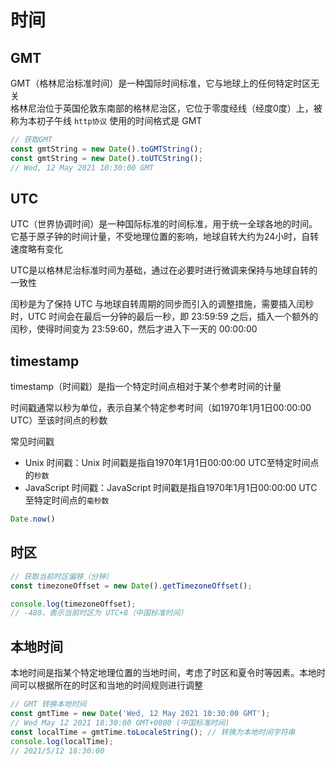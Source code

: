 # 时间

## GMT
GMT（格林尼治标准时间）是一种国际时间标准，它与地球上的任何特定时区无关  
格林尼治位于英国伦敦东南部的格林尼治区，它位于零度经线（经度0度）上，被称为本初子午线
`http协议` 使用的时间格式是 GMT

```js
// 获取GMT
const gmtString = new Date().toGMTString();
const gmtString = new Date().toUTCString();
// Wed, 12 May 2021 10:30:00 GMT
```

## UTC
UTC（世界协调时间）是一种国际标准的时间标准，用于统一全球各地的时间。它基于原子钟的时间计量，不受地理位置的影响，地球自转大约为24小时，自转速度略有变化  

UTC是以格林尼治标准时间为基础，通过在必要时进行微调来保持与地球自转的一致性  

闰秒是为了保持 UTC 与地球自转周期的同步而引入的调整措施，需要插入闰秒时，UTC 时间会在最后一分钟的最后一秒，即 23:59:59 之后，插入一个额外的闰秒，使得时间变为 23:59:60，然后才进入下一天的 00:00:00

## timestamp
timestamp（时间戳）是指一个特定时间点相对于某个参考时间的计量

时间戳通常以秒为单位，表示自某个特定参考时间（如1970年1月1日00:00:00 UTC）至该时间点的秒数

常见时间戳
* Unix 时间戳：Unix 时间戳是指自1970年1月1日00:00:00 UTC至特定时间点的`秒数`
* JavaScript 时间戳：JavaScript 时间戳是指自1970年1月1日00:00:00 UTC至特定时间点的`毫秒数`
```js
Date.now()
```
## 时区
```js
// 获取当前时区偏移（分钟）
const timezoneOffset = new Date().getTimezoneOffset();

console.log(timezoneOffset);
// -480，表示当前时区为 UTC+8（中国标准时间）
```

## 本地时间
本地时间是指某个特定地理位置的当地时间，考虑了时区和夏令时等因素。本地时间可以根据所在的时区和当地的时间规则进行调整
```js
// GMT 转换本地时间
const gmtTime = new Date('Wed, 12 May 2021 10:30:00 GMT');
// Wed May 12 2021 18:30:00 GMT+0800 (中国标准时间)
const localTime = gmtTime.toLocaleString(); // 转换为本地时间字符串
console.log(localTime);
// 2021/5/12 18:30:00
```